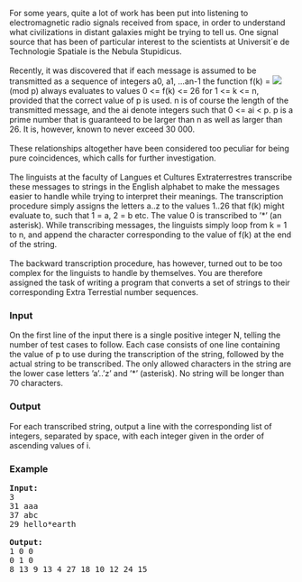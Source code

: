 <p>For some years, quite a lot of work has been put into listening to electromagnetic radio signals received from space, in order to understand what civilizations in distant galaxies might be trying to tell us. One signal source that has been of particular interest to the scientists at Universit´e de Technologie Spatiale is the Nebula Stupidicus.
<br><br>
Recently, it was discovered that if each message is assumed to be transmitted as a sequence of integers a0, a1, ...an-1 the function f(k) = <img src="./23678/file/GqUm1ZKn.png"> (mod p) always evaluates to values 0 &lt;= f(k) &lt;= 26 for 1 &lt;= k &lt;= n, provided that the correct value of p is used. n is of course the length of the transmitted message, and the ai denote integers such that 0 &lt;= ai &lt; p. p is a prime number that is guaranteed to be larger than n as well as larger than 26. It is, however, known to never exceed 30 000.
<br><br>
These relationships altogether have been considered too peculiar for being pure coincidences, which calls for further investigation.
<br><br>
The linguists at the faculty of Langues et Cultures Extraterrestres transcribe these messages to strings in the English alphabet to make the messages easier to handle while trying to interpret their meanings. The transcription procedure simply assigns the letters a..z to the values 1..26 that f(k) might evaluate to, such that 1 = a, 2 = b etc. The value 0 is transcribed to ’*’ (an asterisk). While transcribing messages, the linguists simply loop from k = 1 to n, and append the character corresponding to the value of f(k) at the end of the string.
<br><br>
The backward transcription procedure, has however, turned out to be too complex for the linguists to handle by themselves. You are therefore assigned the task of writing a program that converts a set of strings to their corresponding Extra Terrestial number sequences.

</p><h3>Input</h3>
<p>On the first line of the input there is a single positive integer N, telling the number of test cases to follow. Each case consists of one line containing the value of p to use during the transcription of the string, followed by the actual string to be transcribed. The only allowed characters in the string are the lower case letters ’a’..’z’ and ’*’ (asterisk). No string will be longer than 70 characters.

</p><h3>Output</h3>
<p>For each transcribed string, output a line with the corresponding list of integers, separated by space, with each integer given in the order of ascending values of i.

</p><h3>Example</h3>

<pre><b>Input:</b>
3
31 aaa
37 abc
29 hello*earth

<b>Output:</b>
1 0 0
0 1 0
8 13 9 13 4 27 18 10 12 24 15
</pre>